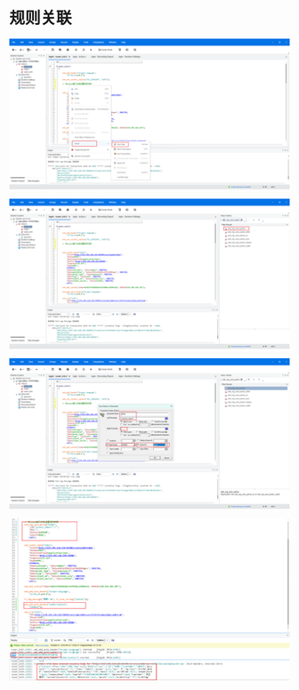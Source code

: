 # 规则关联

![](./img/rule-01.png)

![](./img/rule-02.png)

![](./img/rule-03.png)

![](./img/rule-04.png)
